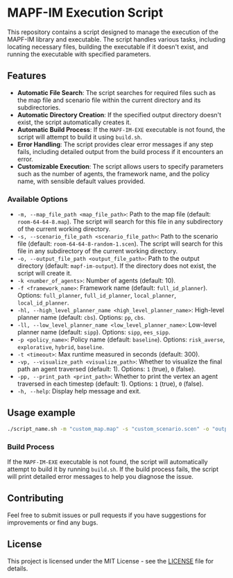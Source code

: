 # MAPF-IM Execution Script

This repository contains a script designed to manage the execution of the MAPF-IM library and executable. The script handles various tasks, including locating necessary files, building the executable if it doesn't exist, and running the executable with specified parameters.

## Features

- **Automatic File Search**: The script searches for required files such as the map file and scenario file within the current directory and its subdirectories.
- **Automatic Directory Creation**: If the specified output directory doesn't exist, the script automatically creates it.
- **Automatic Build Process**: If the `MAPF-IM-EXE` executable is not found, the script will attempt to build it using `build.sh`.
- **Error Handling**: The script provides clear error messages if any step fails, including detailed output from the build process if it encounters an error.
- **Customizable Execution**: The script allows users to specify parameters such as the number of agents, the framework name, and the policy name, with sensible default values provided.


### Available Options

- `-m, --map_file_path <map_file_path>`: Path to the map file (default: `room-64-64-8.map`). The script will search for this file in any subdirectory of the current working directory.
- `-s, --scenario_file_path <scenario_file_path>`: Path to the scenario file (default: `room-64-64-8-random-1.scen`). The script will search for this file in any subdirectory of the current working directory.
- `-o, --output_file_path <output_file_path>`: Path to the output directory (default: `mapf-im-output`). If the directory does not exist, the script will create it.
- `-k <number_of_agents>`: Number of agents (default: 10).
- `-f <framework_name>`: Framework name (default: `full_id_planner`). Options: `full_planner`, `full_id_planner`, `local_planner`, `local_id_planner`.
- `-hl, --high_level_planner_name <high_level_planner_name>`: High-level planner name (default: `cbs`). Options: `pp`, `cbs`.
- `-ll, --low_level_planner_name <low_level_planner_name>`: Low-level planner name (default: `sipp`). Options: `sipp`, `ees_sipp`.
- `-p <policy_name>`: Policy name (default: `baseline`). Options: `risk_averse`, `explorative`, `hybrid`, `baseline`.
- `-t <timeout>`: Max runtime measured in seconds (default: 300).
- `-vp, --visualize_path <visualize_path>`: Whether to visualize the final path an agent traversed (default: 1). Options: `1` (true), `0` (false).
- `-pp, --print_path <print_path>`: Whether to print the vertex an agent traversed in each timestep (default: 1). Options: `1` (true), `0` (false).
- `-h, --help`: Display help message and exit.

## Usage example

```bash
./script_name.sh -m "custom_map.map" -s "custom_scenario.scen" -o "output_dir" -k 20 -f "full_id_planner" -hl "cbs" -ll "sipp" -p "risk_averse" -t 500 -vp 0 -pp 1
```

### Build Process

If the `MAPF-IM-EXE` executable is not found, the script will automatically attempt to build it by running `build.sh`. If the build process fails, the script will print detailed error messages to help you diagnose the issue.

## Contributing

Feel free to submit issues or pull requests if you have suggestions for improvements or find any bugs.

## License

This project is licensed under the MIT License - see the [LICENSE](LICENSE) file for details.
```